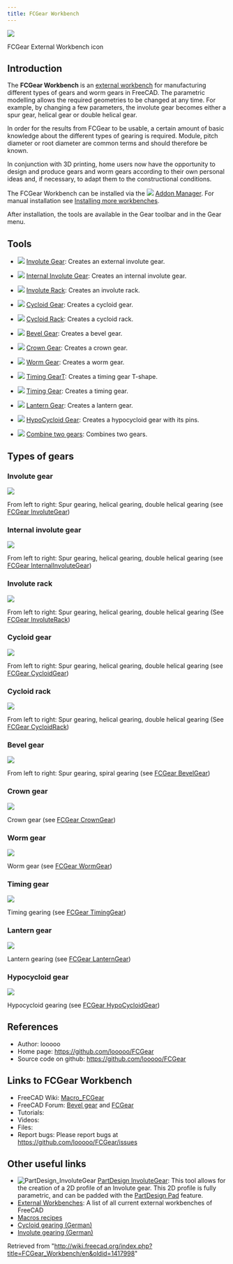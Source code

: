 ```yaml
---
title: FCGear Workbench
---
```


![](/images/FCGear_workbench_icon.svg)

FCGear External Workbench icon

## Introduction

The **FCGear Workbench** is an [external workbench](/External_workbenches "External workbenches") for manufacturing different types of gears and worm gears in FreeCAD. The parametric modelling allows the required geometries to be changed at any time. For example, by changing a few parameters, the involute gear becomes either a spur gear, helical gear or double helical gear.

In order for the results from FCGear to be usable, a certain amount of basic knowledge about the different types of gearing is required. Module, pitch diameter or root diameter are common terms and should therefore be known.

In conjunction with 3D printing, home users now have the opportunity to design and produce gears and worm gears according to their own personal ideas and, if necessary, to adapt them to the constructional conditions.

The FCGear Workbench can be installed via the ![](/images/AddonManager.svg) [Addon Manager](/Std_AddonMgr "Std AddonMgr"). For manual installation see [Installing more workbenches](/Installing_more_workbenches "Installing more workbenches").

After installation, the tools are available in the Gear toolbar and in the Gear menu.

## Tools

- ![](/images/FCGear_InvoluteGear.svg) [Involute Gear](/FCGear_InvoluteGear "FCGear InvoluteGear"): Creates an external involute gear.

- ![](/images/FCGear_InternalInvoluteGear.svg) [Internal Involute Gear](/FCGear_InternalInvoluteGear "FCGear InternalInvoluteGear"): Creates an internal involute gear.

- ![](/images/FCGear_InvoluteRack.svg) [Involute Rack](/FCGear_InvoluteRack "FCGear InvoluteRack"): Creates an involute rack.

- ![](/images/FCGear_CycloidGear.svg) [Cycloid Gear](/FCGear_CycloidGear "FCGear CycloidGear"): Creates a cycloid gear.

- ![](/images/FCGear_CycloidRack.svg) [Cycloid Rack](/FCGear_CycloidRack "FCGear CycloidRack"): Creates a cycloid rack.

- ![](/images/FCGear_BevelGear.svg) [Bevel Gear](/FCGear_BevelGear "FCGear BevelGear"): Creates a bevel gear.

- ![](/images/FCGear_CrownGear.svg) [Crown Gear](/FCGear_CrownGear "FCGear CrownGear"): Creates a crown gear.

- ![](/images/FCGear_WormGear.svg) [Worm Gear](/FCGear_WormGear "FCGear WormGear"): Creates a worm gear.

- ![](/images/FCGear_TimingGearT.svg) [Timing GearT](/index.php?title=FCGear_TimingGearT&action=edit&redlink=1 "FCGear TimingGearT (page does not exist)"): Creates a timing gear T-shape.

- ![](/images/FCGear_TimingGear.svg) [Timing Gear](/FCGear_TimingGear "FCGear TimingGear"): Creates a timing gear.

- ![](/images/FCGear_LanternGear.svg) [Lantern Gear](/FCGear_LanternGear "FCGear LanternGear"): Creates a lantern gear.

- ![](/images/FCGear_HypoCycloidGear.svg) [HypoCycloid Gear](/FCGear_HypoCycloidGear "FCGear HypoCycloidGear"): Creates a hypocycloid gear with its pins.

- ![](/images/FCGear_GearConnector.svg) [Combine two gears](/FCGear_GearConnector "FCGear GearConnector"): Combines two gears.

## Types of gears

### Involute gear

![](/images/Involute-Gear_example.png)

From left to right: Spur gearing, helical gearing, double helical gearing (see [FCGear InvoluteGear](/FCGear_InvoluteGear "FCGear InvoluteGear"))

### Internal involute gear

![](/images/FCGear_InternalInvoluteGear-01.png)

From left to right: Spur gearing, helical gearing, double helical gearing (see [FCGear InternalInvoluteGear](/FCGear_InternalInvoluteGear "FCGear InternalInvoluteGear"))

### Involute rack

![](/images/Involute-Rack_example.png)

From left to right: Spur gearing, helical gearing, double helical gearing (See [FCGear InvoluteRack](/FCGear_InvoluteRack "FCGear InvoluteRack"))

### Cycloid gear

![](/images/Cycloid-Gear_example_1.png)

From left to right: Spur gearing, helical gearing, double helical gearing (see [FCGear CycloidGear](/FCGear_CycloidGear "FCGear CycloidGear"))

### Cycloid rack

![](/images/FCGear_CycloidRack-01.png)

From left to right: Spur gearing, helical gearing, double helical gearing (See [FCGear CycloidRack](/FCGear_CycloidRack "FCGear CycloidRack"))

### Bevel gear

![](/images/Bevel-Gear_example.png)

From left to right: Spur gearing, spiral gearing (see [FCGear BevelGear](/FCGear_BevelGear "FCGear BevelGear"))

### Crown gear

![](/images/Crown-Gear_example.png)

Crown gear (see [FCGear CrownGear](/FCGear_CrownGear "FCGear CrownGear"))

### Worm gear

![](/images/Worm-Gear_example.png)

Worm gear (see [FCGear WormGear](/FCGear_WormGear "FCGear WormGear"))

### Timing gear

![](/images/Timing-Gear_example.png)

Timing gearing (see [FCGear TimingGear](/FCGear_TimingGear "FCGear TimingGear"))

### Lantern gear

![](/images/Lantern-Gear_example.png)

Lantern gearing (see [FCGear LanternGear](/FCGear_LanternGear "FCGear LanternGear"))

### Hypocycloid gear

![](/images/FCGear_FCGear_HypoCycloidGear-05.png)

Hypocycloid gearing (see [FCGear HypoCycloidGear](/FCGear_HypoCycloidGear "FCGear HypoCycloidGear"))

## References

- Author: looooo
- Home page: <https://github.com/looooo/FCGear>
- Source code on github: <https://github.com/looooo/FCGear>

## Links to FCGear Workbench

- FreeCAD Wiki: [Macro_FCGear](/Macro_FCGear "Macro FCGear")
- FreeCAD Forum: [Bevel gear](http://forum.freecadweb.org/viewtopic.php?f=3&t=12878) and [FCGear](http://forum.freecadweb.org/viewtopic.php?f=21&t=12968)
- Tutorials:
- Videos:
- Files:
- Report bugs: Please report bugs at <https://github.com/looooo/FCGear/issues>

## Other useful links

- ![PartDesign_InvoluteGear](/images/PartDesign_InvoluteGear.svg) [PartDesign InvoluteGear](/PartDesign_InvoluteGear "PartDesign InvoluteGear"): This tool allows for the creation of a 2D profile of an Involute gear. This 2D profile is fully parametric, and can be padded with the [PartDesign Pad](/PartDesign_Pad "PartDesign Pad") feature.
- [External Workbenches](/External_workbenches "External workbenches"): A list of all current external workbenches of FreeCAD
- [Macros recipes](/Macros_recipes "Macros recipes")
- [Cycloid gearing (German)](https://vivat-geo.de/zykloidenverzahnung.html)
- [Involute gearing (German)](https://vivat-geo.de/evolventenverzahnung.html)

Retrieved from "<http://wiki.freecad.org/index.php?title=FCGear_Workbench/en&oldid=1417998>"
